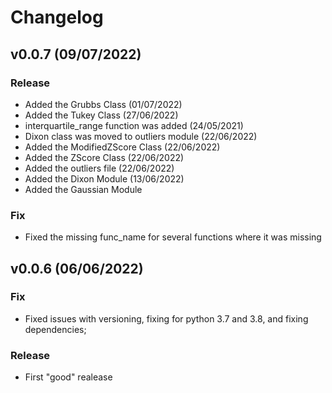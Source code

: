 # Changelog


## v0.0.7 (09/07/2022)


### Release

- Added the Grubbs Class (01/07/2022)
- Added the Tukey Class (27/06/2022)
- interquartile_range function was added (24/05/2021)
- Dixon class was moved to outliers module (22/06/2022)
- Added the ModifiedZScore Class (22/06/2022)
- Added the ZScore Class (22/06/2022)
- Added the outliers file (22/06/2022)
- Added the Dixon Module (13/06/2022)
- Added the Gaussian Module


### Fix

- Fixed the missing func_name for several functions where it was missing

## v0.0.6 (06/06/2022)

### Fix

- Fixed issues with versioning, fixing for python 3.7 and 3.8, and fixing dependencies;

### Release

- First "good" realease
